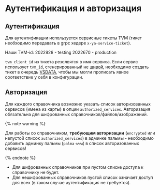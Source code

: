 # Аутентификация и авторизация

## Аутентификация
Для аутентификации используется сервисные тикеты TVM (тикет необходимо передавать в grpc хедере `x-ya-service-ticket`).

Наши TVM-id:
2022828 - testing
2022670 - production  

`tvm_client_id` из тикета резолвятся в имя сервиса. Если сервис использует `tvm_id`, сгенерированный не [шивой](https://docs.yandex-team.ru/classifieds-infra/auto#tvm-resurs), необходимо создать тикет в очередь [VSDATA](https://st.yandex-team.ru/VSDATA), чтобы мы могли прописать явное соответствие у себя в конфигурации.

## Авторизация
Для каждого справочника возможно указать список авторизованных сервисов (имена из карты) в опции `authorized_services`.
Авторизация обязательна для шифрованных справочников/файлов/изображений.

{% note warning %}

Для работы со справочником, **требующим авторизации** (`encrypted` или непустой список `authorized_services`) в админке пальмы - необходимо добавить админку пальмы (`palma-www`) в список авторизованных сервисов!

{% endnote %}

* Для шифрованных справочников при пустом списке доступа к справочнику не будет.
* Для нешифрованных справочников пустой список означает доступ для всех (в таком случае аутентификация не требуется).
